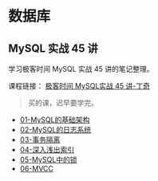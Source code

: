 # 数据库

## MySQL 实战 45 讲

学习极客时间 MySQL 实战 45 讲的笔记整理。

课程链接：  [极客时间 MySQL实战 45 讲-丁奇](https://time.geekbang.org/column/intro/100020801)

> 买的课，迟早要学完。
- [01-MySQL的基础架构](01-MySQL的基础架构.md)
- [02-MySQL的日志系统](02-MySQL的日志系统.md)
- [03-事务隔离](03-事务隔离.md)
- [04-深入浅出索引](04-深入浅出索引.md)
- [05-MySQL中的锁](05-MySQL中的锁.md)
- [06-MVCC](06-MVCC.md)


